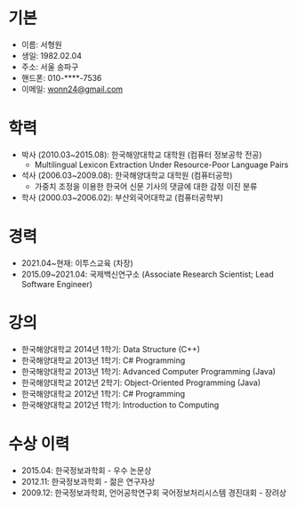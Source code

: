 # 기본
- 이름: 서형원
- 생일: 1982.02.04
- 주소: 서울 송파구
- 핸드폰: 010-****-7536
- 이메일: wonn24@gmail.com

# 학력
- 박사 (2010.03~2015.08): 한국해양대학교 대학원 (컴퓨터 정보공학 전공)
  - Multilingual Lexicon Extraction Under Resource-Poor Language Pairs
- 석사 (2006.03~2009.08): 한국해양대학교 대학원 (컴퓨터공학)
  - 가중치 조정을 이용한 한국어 신문 기사의 댓글에 대한 감정 이진 분류
- 학사 (2000.03~2006.02): 부산외국어대학교 (컴퓨터공학부)

# 경력
- 2021.04~현재: 이투스교육 (차장)
- 2015.09~2021.04: 국제백신연구소 (Associate Research Scientist; Lead Software Engineer)

# 강의
- 한국해양대학교 2014년 1학기: Data Structure (C++)
- 한국해양대학교 2013년 1학기: C# Programming
- 한국해양대학교 2013년 1학기: Advanced Computer Programming (Java)
- 한국해양대학교 2012년 2학기: Object-Oriented Programming (Java)
- 한국해양대학교 2012년 1학기: C# Programming
- 한국해양대학교 2012년 1학기: Introduction to Computing

# 수상 이력
- 2015.04: 한국정보과학회 - 우수 논문상
- 2012.11: 한국정보과학회 - 젊은 연구자상
- 2009.12: 한국정보과학회, 언어공학연구회 국어정보처리시스템 경진대회 - 장려상

